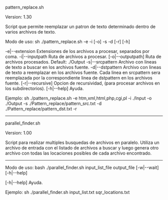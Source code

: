 

 pattern_replace.sh

 Version: 1.30

 Script que permite reemplazar un patron de texto determinado dentro de varios archivos de texto.


 Modo de uso:
 sh ./pattern_replace.sh -e -i [-o] -s -d [-r] [-h]

 -e|--extension       Extensiones de los archivos a procesar, separados por coma.
 -i|--inputpath       Ruta de archivos a procesar.
 [-o|--outputpath]    Ruta de archivos procesados. Default: ./Output
 -s|--srcpattern      Archivo con lineas de texto a buscar en los archivos fuente.
 -d|--dstpattern      Archivo con lineas de texto a reemplazar en los archivos fuente.
                      Cada linea en srcpattern sera reemplazada por la correspondiente 
                      linea de dstpattern en los archivos fuente.
 [-r|--recursive]     Opcion de recursividad, (para procesar archivos en los subdirectorios).
 [-h|--help]          Ayuda.

 Ejemplo:   sh ./pattern_replace.sh -e htm,xml,html,php,cgi,pl -i ./Input -o ./Output -s ./Pattern_replace/pattern_src.txt -d ./Pattern_replace/pattern_dst.txt -r





---------------------------------------------------------------------------------------

 parallel_finder.sh

 Version: 1.00

 Script para realizar multiples busquedas de archivos en paralelo.
 Utiliza un archivo de entrada con el listado de archivos a buscar y luego
 genera otro archivo con todas las locaciones posibles de cada archivo encontrado.

 -----------------------------------------------------------------------------------------

 Modo de uso:
 bash ./parallel_finder.sh input_list_file output_file [-w|--wait] [-h|--help]


 [-h|--help]          Ayuda.

 Ejemplo:   sh ./parallel_finder.sh input_list.txt sqr_locations.txt


